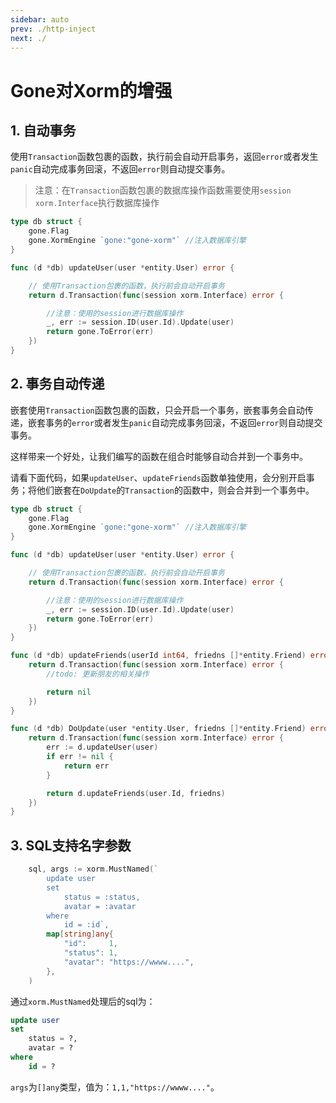 ```yaml
---
sidebar: auto
prev: ./http-inject
next: ./
---
```


# Gone对Xorm的增强

## 1. 自动事务
使用`Transaction`函数包裹的函数，执行前会自动开启事务，返回`error`或者发生`panic`自动完成事务回滚，不返回`error`则自动提交事务。

> 注意：在`Transaction`函数包裹的数据库操作函数需要使用`session xorm.Interface`执行数据库操作

```go
type db struct {
	gone.Flag
	gone.XormEngine `gone:"gone-xorm"` //注入数据库引擎
}

func (d *db) updateUser(user *entity.User) error {

    // 使用Transaction包裹的函数，执行前会自动开启事务
	return d.Transaction(func(session xorm.Interface) error {

        //注意：使用的session进行数据库操作
		_, err := session.ID(user.Id).Update(user)
		return gone.ToError(err)
	})
}
```

## 2. 事务自动传递
嵌套使用`Transaction`函数包裹的函数，只会开启一个事务，嵌套事务会自动传递，嵌套事务的`error`或者发生`panic`自动完成事务回滚，不返回`error`则自动提交事务。

这样带来一个好处，让我们编写的函数在组合时能够自动合并到一个事务中。

请看下面代码，如果`updateUser`、`updateFriends`函数单独使用，会分别开启事务；将他们嵌套在`DoUpdate`的`Transaction`的函数中，则会合并到一个事务中。

```go
type db struct {
	gone.Flag
	gone.XormEngine `gone:"gone-xorm"` //注入数据库引擎
}

func (d *db) updateUser(user *entity.User) error {

    // 使用Transaction包裹的函数，执行前会自动开启事务
	return d.Transaction(func(session xorm.Interface) error {

        //注意：使用的session进行数据库操作
		_, err := session.ID(user.Id).Update(user)
		return gone.ToError(err)
	})
}

func (d *db) updateFriends(userId int64, friedns []*entity.Friend) error {
	return d.Transaction(func(session xorm.Interface) error {
		//todo: 更新朋友的相关操作

		return nil
	})
}

func (d *db) DoUpdate(user *entity.User, friedns []*entity.Friend) error {
	return d.Transaction(func(session xorm.Interface) error {
		err := d.updateUser(user)
		if err != nil {
			return err
		}

		return d.updateFriends(user.Id, friedns)
	})
}
```

## 3. SQL支持名字参数

```go
	sql, args := xorm.MustNamed(`
		update user
		set
		    status = :status,
			avatar = :avatar
		where
		    id = :id`,
		map[string]any{
			"id":     1,
			"status": 1,
			"avatar": "https://wwww....",
		},
	)
```
通过`xorm.MustNamed`处理后的sql为：
```sql
update user
set
    status = ?,
    avatar = ?
where
    id = ?
```

`args`为`[]any`类型，值为：`1,1,"https://wwww...."`。
